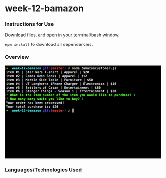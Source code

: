 # week-12-bamazon

### Instructions for Use
Download files, and open in your terminal/bash window.

`npm install` to download all dependencies.

### Overview

![alt text](https://github.com/laurengranada/week-12-bamazon/blob/master/read-images/screen.png)

### Languages/Technologies Used
